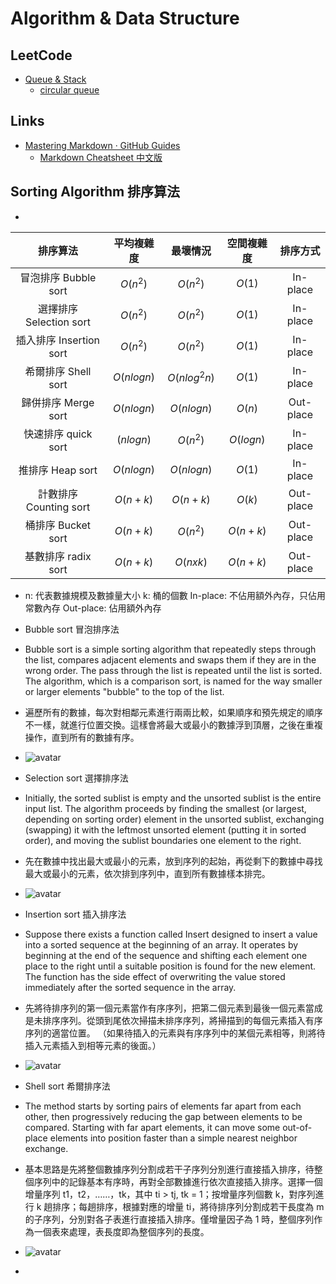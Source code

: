# Algorithm & Data Structure

## LeetCode

* [Queue & Stack](https://leetcode.com/explore/learn/card/queue-stack/)
  * [circular queue](LeetCode/QueueStack/circularQueue.cpp)

## Links

* [Mastering Markdown · GitHub Guides](https://guides.github.com/features/mastering-markdown/)
  * [Markdown Cheatsheet 中文版](https://gist.github.com/billy3321/1001749662c370887c63bb30f26c9e6e)

## Sorting Algorithm 排序算法
* 
|        排序算法         | 平均複雜度 |   最壞情況   | 空間複雜度 | 排序方式  |
| :---------------------: | :--------: | :----------: | :--------: | :-------: |
|  冒泡排序 Bubble sort   |  $O(n^2)$  |   $O(n^2)$   |   $O(1)$   | In-place  |
| 選擇排序 Selection sort |  $O(n^2)$  |   $O(n^2)$   |   $O(1)$   | In-place  |
| 插入排序 Insertion sort |  $O(n^2)$  |   $O(n^2)$   |   $O(1)$   | In-place  |
|   希爾排序 Shell sort   | $O(nlogn)$ | $O(nlog^2n)$ |   $O(1)$   | In-place  |
|   歸併排序 Merge sort   | $O(nlogn)$ |  $O(nlogn)$  |   $O(n)$   | Out-place |
|   快速排序 quick sort   | $(nlogn)$  |   $O(n^2)$   | $O(logn)$  | In-place  |
|    推排序 Heap sort     | $O(nlogn)$ |  $O(nlogn)$  |   $O(1)$   | In-place  |
| 計數排序 Counting sort  |  $O(n+k)$  |   $O(n+k)$   |   $O(k)$   | Out-place |
|   桶排序 Bucket sort    |  $O(n+k)$  |   $O(n^2)$   |  $O(n+k)$  | Out-place |
|   基數排序 radix sort   |  $O(n+k)$  |   $O(nxk)$   |  $O(n+k)$  | Out-place |
 
 * n: 代表數據規模及數據量大小
   k: 桶的個數
   In-place: 不佔用額外內存，只佔用常數內存
   Out-place: 佔用額外內存

  * Bubble sort 冒泡排序法
   * Bubble sort is a simple sorting algorithm that repeatedly steps through the list, compares adjacent elements and swaps them if they are in the wrong order. The pass through the list is repeated until the list is sorted. The algorithm, which is a comparison sort, is named for the way smaller or larger elements "bubble"     to the top of the list. 
   * 遍歷所有的數據，每次對相鄰元素進行兩兩比較，如果順序和預先規定的順序不一樣，就進行位置交換。這樣會將最大或最小的數據浮到頂層，之後在重複操作，直到所有的數據有序。
   * ![avatar](https://pic3.zhimg.com/v2-b7d216a5b292cf3a5412bbc7fbb56a9e_b.webp)
  
  * Selection sort 選擇排序法
   * Initially, the sorted sublist is empty and the unsorted sublist is the entire input list. The algorithm proceeds by finding the smallest (or largest, depending on sorting order) element in the unsorted sublist, exchanging (swapping) it with the leftmost unsorted element (putting it in sorted order), and moving the sublist boundaries one element to the right.  
   * 先在數據中找出最大或最小的元素，放到序列的起始，再從剩下的數據中尋找最大或最小的元素，依次排到序列中，直到所有數據樣本排完。
   * ![avatar](https://pic1.zhimg.com/v2-44be35da53ae9ee564ce444542a43d10_b.webp)

  * Insertion sort 插入排序法
   * Suppose there exists a function called Insert designed to insert a value into a sorted sequence at the beginning of an array. It operates by beginning at the end of the sequence and shifting each element one place to the right until a suitable position is found for the new element. The function has the side effect of overwriting the value stored immediately after the sorted sequence in the array.
   * 先將待排序列的第一個元素當作有序序列，把第二個元素到最後一個元素當成是未排序序列。從頭到尾依次掃描未排序序列，將掃描到的每個元素插入有序序列的適當位置。 （如果待插入的元素與有序序列中的某個元素相等，則將待插入元素插入到相等元素的後面。）
   * ![avatar](https://pic1.zhimg.com/v2-be81c151f38d8923fe1ede31ac530ac4_b.webp)

  * Shell sort 希爾排序法
   * The method starts by sorting pairs of elements far apart from each other, then progressively reducing the gap between elements to be compared. Starting with far apart elements, it can move some out-of-place elements into position faster than a simple nearest neighbor exchange. 
   * 基本思路是先將整個數據序列分割成若干子序列分別進行直接插入排序，待整個序列中的記錄基本有序時，再對全部數據進行依次直接插入排序。選擇一個增量序列 t1，t2，……，tk，其中 ti > tj, tk = 1；按增量序列個數 k，對序列進行 k 趟排序；每趟排序，根據對應的增量 ti，將待排序列分割成若干長度為 m 的子序列，分別對各子表進行直接插入排序。僅增量因子為 1 時，整個序列作為一個表來處理，表長度即為整個序列的長度。
   * ![avatar](https://mmbiz.qpic.cn/mmbiz_gif/D67peceibeISwc3aGibUlvZ0XqVnbWtBRiadtZekLQySMDdNsZTx6jyaO6spIkjPFjwqfdhd2XfRUnic1PjV1yRxrw/640?wx_fmt=gif&tp=webp&wxfrom=5&wx_lazy=1)
   * 